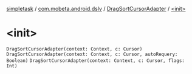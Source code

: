 [simpletask](../../index.md) / [com.mobeta.android.dslv](../index.md) / [DragSortCursorAdapter](index.md) / [&lt;init&gt;](.)

# &lt;init&gt;

`DragSortCursorAdapter(context: Context, c: Cursor)`
`DragSortCursorAdapter(context: Context, c: Cursor, autoRequery: Boolean)`
`DragSortCursorAdapter(context: Context, c: Cursor, flags: Int)`